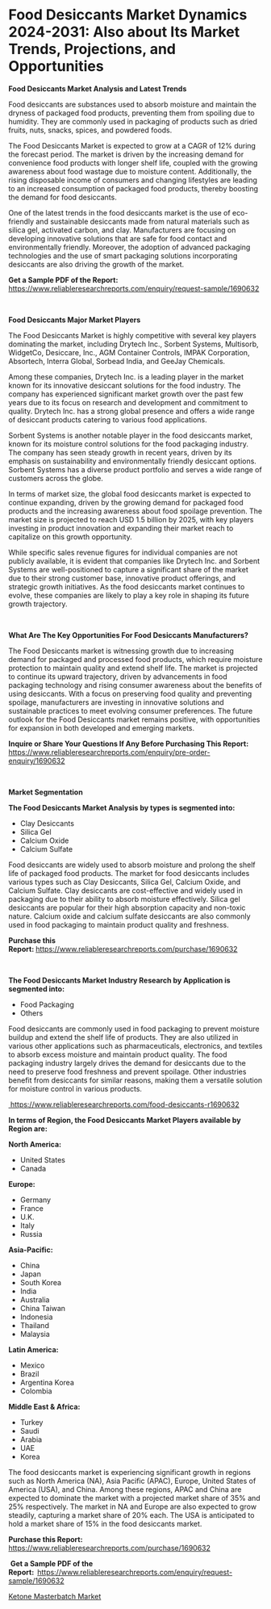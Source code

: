 <p><h1>Food Desiccants Market Dynamics 2024-2031: Also about Its Market Trends, Projections, and Opportunities</h1></p><p><strong>Food Desiccants Market Analysis and Latest Trends</strong></p>
<p><p>Food desiccants are substances used to absorb moisture and maintain the dryness of packaged food products, preventing them from spoiling due to humidity. They are commonly used in packaging of products such as dried fruits, nuts, snacks, spices, and powdered foods.</p><p>The Food Desiccants Market is expected to grow at a CAGR of 12% during the forecast period. The market is driven by the increasing demand for convenience food products with longer shelf life, coupled with the growing awareness about food wastage due to moisture content. Additionally, the rising disposable income of consumers and changing lifestyles are leading to an increased consumption of packaged food products, thereby boosting the demand for food desiccants.</p><p>One of the latest trends in the food desiccants market is the use of eco-friendly and sustainable desiccants made from natural materials such as silica gel, activated carbon, and clay. Manufacturers are focusing on developing innovative solutions that are safe for food contact and environmentally friendly. Moreover, the adoption of advanced packaging technologies and the use of smart packaging solutions incorporating desiccants are also driving the growth of the market.</p></p>
<p><strong>Get a Sample PDF of the Report:&nbsp;</strong> <a href="https://www.reliableresearchreports.com/enquiry/request-sample/1690632">https://www.reliableresearchreports.com/enquiry/request-sample/1690632</a></p>
<p>&nbsp;</p>
<p><strong>Food Desiccants Major Market Players</strong></p>
<p><p>The Food Desiccants Market is highly competitive with several key players dominating the market, including Drytech Inc., Sorbent Systems, Multisorb, WidgetCo, Desiccare, Inc., AGM Container Controls, IMPAK Corporation, Absortech, Interra Global, Sorbead India, and GeeJay Chemicals.</p><p>Among these companies, Drytech Inc. is a leading player in the market known for its innovative desiccant solutions for the food industry. The company has experienced significant market growth over the past few years due to its focus on research and development and commitment to quality. Drytech Inc. has a strong global presence and offers a wide range of desiccant products catering to various food applications.</p><p>Sorbent Systems is another notable player in the food desiccants market, known for its moisture control solutions for the food packaging industry. The company has seen steady growth in recent years, driven by its emphasis on sustainability and environmentally friendly desiccant options. Sorbent Systems has a diverse product portfolio and serves a wide range of customers across the globe.</p><p>In terms of market size, the global food desiccants market is expected to continue expanding, driven by the growing demand for packaged food products and the increasing awareness about food spoilage prevention. The market size is projected to reach USD 1.5 billion by 2025, with key players investing in product innovation and expanding their market reach to capitalize on this growth opportunity.</p><p>While specific sales revenue figures for individual companies are not publicly available, it is evident that companies like Drytech Inc. and Sorbent Systems are well-positioned to capture a significant share of the market due to their strong customer base, innovative product offerings, and strategic growth initiatives. As the food desiccants market continues to evolve, these companies are likely to play a key role in shaping its future growth trajectory.</p></p>
<p>&nbsp;</p>
<p><strong>What Are The Key Opportunities For Food Desiccants Manufacturers?</strong></p>
<p><p>The Food Desiccants market is witnessing growth due to increasing demand for packaged and processed food products, which require moisture protection to maintain quality and extend shelf life. The market is projected to continue its upward trajectory, driven by advancements in food packaging technology and rising consumer awareness about the benefits of using desiccants. With a focus on preserving food quality and preventing spoilage, manufacturers are investing in innovative solutions and sustainable practices to meet evolving consumer preferences. The future outlook for the Food Desiccants market remains positive, with opportunities for expansion in both developed and emerging markets.</p></p>
<p><strong>Inquire or Share Your Questions If Any Before Purchasing This Report:</strong> <a href="https://www.reliableresearchreports.com/enquiry/pre-order-enquiry/1690632">https://www.reliableresearchreports.com/enquiry/pre-order-enquiry/1690632</a></p>
<p>&nbsp;</p>
<p><strong>Market Segmentation</strong></p>
<p><strong>The Food Desiccants Market Analysis by types is segmented into:</strong></p>
<p><ul><li>Clay Desiccants</li><li>Silica Gel</li><li>Calcium Oxide</li><li>Calcium Sulfate</li></ul></p>
<p><p>Food desiccants are widely used to absorb moisture and prolong the shelf life of packaged food products. The market for food desiccants includes various types such as Clay Desiccants, Silica Gel, Calcium Oxide, and Calcium Sulfate. Clay desiccants are cost-effective and widely used in packaging due to their ability to absorb moisture effectively. Silica gel desiccants are popular for their high absorption capacity and non-toxic nature. Calcium oxide and calcium sulfate desiccants are also commonly used in food packaging to maintain product quality and freshness.</p></p>
<p><strong>Purchase this Report:&nbsp;</strong><a href="https://www.reliableresearchreports.com/purchase/1690632">https://www.reliableresearchreports.com/purchase/1690632</a></p>
<p>&nbsp;</p>
<p><strong>The Food Desiccants Market Industry Research by Application is segmented into:</strong></p>
<p><ul><li>Food Packaging</li><li>Others</li></ul></p>
<p><p>Food desiccants are commonly used in food packaging to prevent moisture buildup and extend the shelf life of products. They are also utilized in various other applications such as pharmaceuticals, electronics, and textiles to absorb excess moisture and maintain product quality. The food packaging industry largely drives the demand for desiccants due to the need to preserve food freshness and prevent spoilage. Other industries benefit from desiccants for similar reasons, making them a versatile solution for moisture control in various products.</p></p>
<p><a href="https://www.reliableresearchreports.com/food-desiccants-r1690632">&nbsp;https://www.reliableresearchreports.com/food-desiccants-r1690632</a></p>
<p><strong>In terms of Region, the Food Desiccants Market Players available by Region are:</strong></p>
<p>
    <p> <strong> North America: </strong>
        <ul>
            <li>United States</li>
            <li>Canada</li>
        </ul>
        </p> 
    <p> <strong> Europe: </strong>
        <ul>
            <li>Germany</li>
            <li>France</li>
            <li>U.K.</li>
            <li>Italy</li>
            <li>Russia</li>
        </ul>
        </p> 
    <p> <strong> Asia-Pacific: </strong>
        <ul>
            <li>China</li>
            <li>Japan</li>
            <li>South Korea</li>
            <li>India</li>
            <li>Australia</li>
            <li>China Taiwan</li>
            <li>Indonesia</li>
            <li>Thailand</li>
            <li>Malaysia</li>
        </ul>
        </p> 
    <p> <strong> Latin America: </strong>
        <ul>
            <li>Mexico</li>
            <li>Brazil</li>
            <li>Argentina Korea</li>
            <li>Colombia</li>
        </ul>
        </p> 
    <p> <strong> Middle East & Africa: </strong>
        <ul>
            <li>Turkey</li>
            <li>Saudi</li>
            <li>Arabia</li>
            <li>UAE</li>
            <li>Korea</li>
        </ul>
    </p>
    </p>
<p><p>The food desiccants market is experiencing significant growth in regions such as North America (NA), Asia Pacific (APAC), Europe, United States of America (USA), and China. Among these regions, APAC and China are expected to dominate the market with a projected market share of 35% and 25% respectively. The market in NA and Europe are also expected to grow steadily, capturing a market share of 20% each. The USA is anticipated to hold a market share of 15% in the food desiccants market.</p></p>
<p><strong>Purchase this Report: </strong><a href="https://www.reliableresearchreports.com/purchase/1690632">https://www.reliableresearchreports.com/purchase/1690632</a></p>
<p>&nbsp;<strong>Get a Sample PDF of the Report:&nbsp;&nbsp;</strong><a href="https://www.reliableresearchreports.com/enquiry/request-sample/1690632">https://www.reliableresearchreports.com/enquiry/request-sample/1690632</a></p>
<p><strong></strong></p>
<p><p><a href="https://github.com/prosalinda88/Market-Research-Report-List-5/blob/main/ketone-masterbatch-market.md">Ketone Masterbatch Market</a></p></p>
